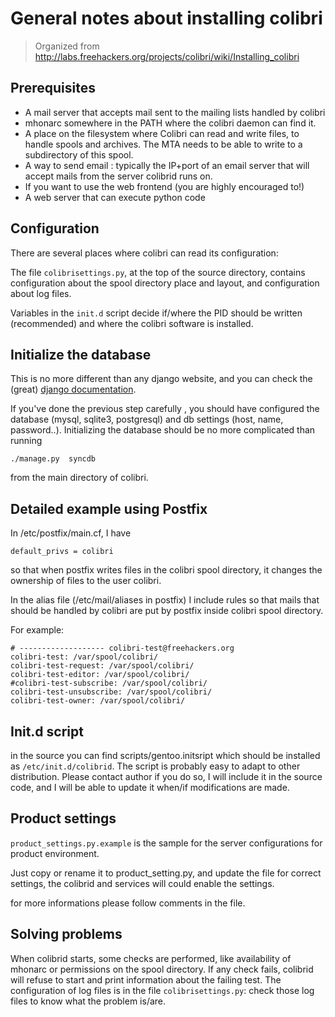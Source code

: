 General notes about installing colibri
======================================

> Organized from http://labs.freehackers.org/projects/colibri/wiki/Installing_colibri

Prerequisites
-------------

* A mail server that accepts mail sent to the mailing lists handled by colibri
* mhonarc somewhere in the PATH where the colibri daemon can find it.
* A place on the filesystem where Colibri can read and write files, to handle 
  spools and archives. The MTA needs to be able to write to a subdirectory of 
  this spool.
* A way to send email : typically the IP+port of an email server that will
  accept mails from the server colibrid runs on.
* If you want to use the web frontend (you are highly encouraged to!)
* A web server that can execute python code

Configuration
-------------

There are several places where colibri can read its configuration:

The file `colibrisettings.py`, at the top of the source directory, 
contains configuration about the spool directory place and layout, and 
configuration about log files.

Variables in the `init.d` script decide if/where the PID should be written
(recommended) and where the colibri software is installed.

Initialize the database
-----------------------

This is no more different than any django website, and you can check the
(great) [django documentation](https://docs.djangoproject.com/en/1.5/).

If you've done the previous step carefully , you should have configured the
database (mysql, sqlite3, postgresql) and db settings (host, name, password..).
Initializing the database should be no more complicated than running

    ./manage.py  syncdb

from the main directory of colibri.

Detailed example using Postfix
------------------------------

In /etc/postfix/main.cf, I have

    default_privs = colibri

so that when postfix writes files in the colibri spool directory, it changes
the ownership of files to the user colibri.

In the alias file (/etc/mail/aliases in postfix) I include rules so that mails
that should be handled by colibri are put by postfix inside colibri spool
directory.

For example:

    # ------------------- colibri-test@freehackers.org
    colibri-test: /var/spool/colibri/
    colibri-test-request: /var/spool/colibri/
    colibri-test-editor: /var/spool/colibri/
    #colibri-test-subscribe: /var/spool/colibri/
    colibri-test-unsubscribe: /var/spool/colibri/
    colibri-test-owner: /var/spool/colibri/

Init.d script
-------------

in the source you can find scripts/gentoo.initsript which should be installed
as `/etc/init.d/colibrid`. The script is probably easy to adapt to other 
distribution. Please contact author if you do so, I will include it in the
source code, and I will be able to update it when/if modifications are made.

Product settings
----------------

`product_settings.py.example` is the sample for the server configurations for
product environment.

Just copy or rename it to product_setting.py, and update the file for correct
settings, the colibrid and services will could enable the settings.

for more informations please follow comments in the file.

Solving problems
----------------

When colibrid starts, some checks are performed, like availability of mhonarc
or permissions on the spool directory. If any check fails, colibrid will refuse
to start and print information about the failing test. The configuration of log
files is in the file `colibrisettings.py`: check those log files to know what
the problem is/are.
